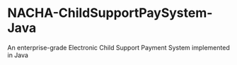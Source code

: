 # NACHA-ChildSupportPaySystem-Java
An enterprise-grade Electronic Child Support Payment System implemented in Java
